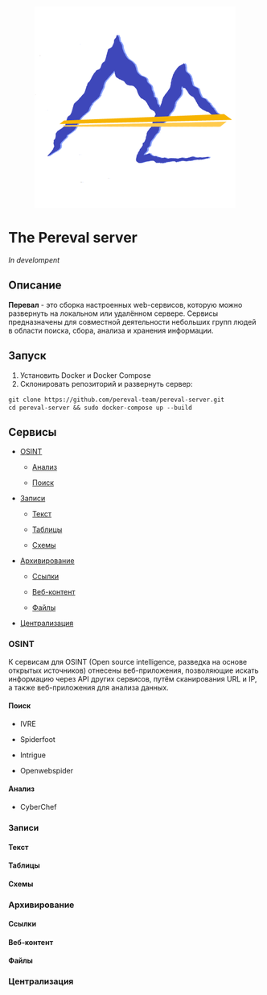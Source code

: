 <p align="center">
  <img src='misc/pereval_logo.png'/>
</p>

# The Pereval server

_In develompent_

## Описание

**Перевал** - это сборка настроенных web-сервисов, которую можно развернуть на локальном или удалённом сервере. Сервисы предназначены для совместной деятельности небольших групп людей в области поиска, сбора, анализа и хранения информации. 

## Запуск

1. Установить Docker и Docker Compose
1. Склонировать репозиторий и развернуть сервер:
```
git clone https://github.com/pereval-team/pereval-server.git
cd pereval-server && sudo docker-compose up --build
```

## Сервисы

- [OSINT](#OSINT)

  - [Анализ](#Анализ)

  - [Поиск](#Поиск)

- [Записи](#Записи)

  - [Текст](#Текст)

  - [Таблицы](#Таблицы)

  - [Схемы](#Схемы)

- [Архивирование](#Архивирование)

  - [Ссылки](#Ссылки)

  - [Веб-контент](#Веб-контент)

  - [Файлы](#Файлы)

- [Централизация](#Централизация)

### OSINT

К сервисам для OSINT (Open source intelligence, разведка на основе открытых источников) отнесены веб-приложения, позволяющие искать информацию через API других сервисов, путём сканирования URL и IP, а также веб-приложения для анализа данных.

#### Поиск

- IVRE

- Spiderfoot

- Intrigue

- Openwebspider

#### Анализ

- CyberChef

### Записи

#### Текст 

#### Таблицы

#### Схемы

### Архивирование

#### Ссылки

#### Веб-контент

#### Файлы

### Централизация